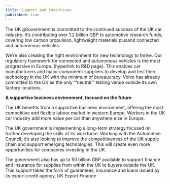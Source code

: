 ```yaml
---
title: Support and incentives
published: true
---
```

The UK gGovernment is committed to the continued success of the UK car industry. It’s contributing over 1.2 billion GBP to automotive research funds, covering low carbon propulsion, lightweight materials plusand connected and autonomous vehicles.

We’re also creating the right environment for new technology to thrive. Our regulatory framework for connected and autonomous vehicles is the most progressive in Europe. (hyperlink to R&D page). This enables car manufacturers and major component suppliers to develop and test their technology in the UK with the minimum of bureaucracy. Volvo has already committed to the UK as the only ‘“neutral’” testing venue outside its own factory locations. 



**A supportive business environment, focused on the future**

The UK benefits from a supportive business environment, offering the most competitive and flexible labour market in western Europe. Workers in the UK car industry add more value per car than anywhere else in Europe. 


The UK government is implementing a long-term strategy focused on further developing the skills of its workforce. Working with the Automotive Council, it’s also looking to improve the competitiveness of the UK supply chain and support emerging technologies. This will create even more opportunities for companies investing in the UK. 

The government also has up to 50 billion GBP available to support finance and insurance for   supplies from within the UK to buyers outside the UK. This support takes the form of guarantees, insurance and loans issued by its export credit agency, UK Export Finance


